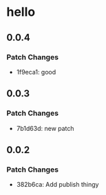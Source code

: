 # hello

## 0.0.4

### Patch Changes

- 1f9eca1: good

## 0.0.3

### Patch Changes

- 7b1d63d: new patch

## 0.0.2

### Patch Changes

- 382b6ca: Add publish thingy

